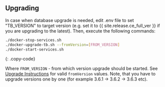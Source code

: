 ## Upgrading

In case when database upgrade is needed, edit .env file to set "TB_VERSION" to target version (e.g. set it to {{ site.release.ce_full_ver }} if you are upgrading to the latest). Then, execute the following commands:

```bash
./docker-stop-services.sh
./docker-upgrade-tb.sh --fromVersion=[FROM_VERSION]
./docker-start-services.sh
```
{: .copy-code}

Where `FROM_VERSION` - from which version upgrade should be started. See [Upgrade Instructions](/docs/user-guide/install/{{docsPrefix}}upgrade-instructions) for valid `fromVersion` values. Note, that you have to upgrade versions one by one (for example 3.6.1 -> 3.6.2 -> 3.6.3 etc). 